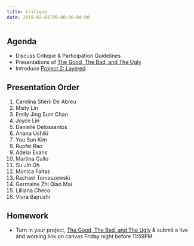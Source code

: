 ```yaml
---
title: Critique
date: 2019-02-01T09:00:00-04:00
---
```


## Agenda

- Discuss Critique &amp; Participation Guidelines
- Presentations of [The Good, The Bad, and The Ugly](/projects/everything-is-designed/)
- Introduce [Project 2: Layered](/projects/layered/)

## Presentation Order

1. Carolina Stierli De Abreu
1. Misty Lin
1. Emily Jing Sum Chan
1. Joyce Lin
1. Danielle Delossantos
1. Ariana Ushiki
1. You Sun Kim
1. Ruofei Rao
1. Adelai Evans
1. Martina Gallo
1. Su Jin Oh
1. Monica Faltas
1. Rachael Tomaszewski
1. Germaine Zhi Qiao Mai
1. Lilliana Checo
1. Vlora Bajrushi

## Homework

- Turn in your project, [The Good, The Bad, and The Ugly](/projects/everything-is-designed) &amp; submit a live and working link on canvas Friday night before 11:59PM